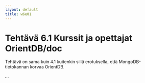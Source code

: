 ```yaml
---
layout: default
title: w6e01
---
```


# Tehtävä 6.1 Kurssit ja opettajat OrientDB/doc


Tehtävä on sama kuin 4.1 kuitenkin sillä erotuksella, että MongoDB-tietokannan korvaa OrientDB.

...
